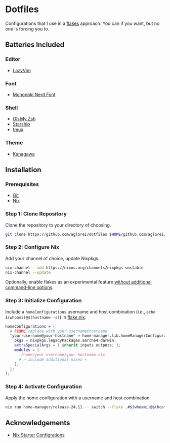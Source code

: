 <!-- markdownlint-disable MD013 -->
# Dotfiles

Configurations that I use in a [flakes](https://wiki.nixos.org/wiki/Flakes) approach. You can if you want, but no one is forcing you to.

## Batteries Included

### Editor

- [LazyVim](https://www.lazyvim.org/)

### Font

- [Mononoki Nerd Font](https://madmalik.github.io/mononoki/)

### Shell

- [Oh My Zsh](https://ohmyz.sh/)
- [Starship](https://starship.rs/)
- [tmux](https://github.com/tmux/tmux/wiki)

### Theme

- [Kanagawa](https://github.com/rebelot/kanagawa.nvim)

## Installation

### Prerequisites

- [Git](https://git-scm.com/book/en/v2/Getting-Started-Installing-Git)
- [Nix](https://nix.dev/install-nix)

### Step 1: Clone Repository

Clone the repository to your directory of choosing.

```sh
git clone https://github.com/aglorei/dotfiles $HOME/github.com/aglorei/dotfiles
```

### Step 2: Configure Nix

Add your channel of choice, update Nixpkgs.

```sh
nix-channel --add https://nixos.org/channels/nixpkgs-unstable
nix-channel --update
```

Optionally, enable flakes as an experimental feature [without additional command-line options](https://wiki.nixos.org/wiki/Flakes#Other_Distros,_without_Home-Manager).

### Step 3: Initialize Configuration

Include a `homeConfigurations` username and host combination (i.e., `echo $(whoami)@$(hostname -s)`) in [flake.nix](./flake.nix).

```nix
homeConfigurations = {
  # FIXME replace with your username@hostname
  "your-username@your-hostname" = home-manager.lib.homeManagerConfiguration {
    pkgs = nixpkgs.legacyPackages.aarch64-darwin;
    extraSpecialArgs = { inherit inputs outputs; };
    modules = [
      ./home/your-username/your-hostname.nix
      # > include additional nixes <
    ];
  };
};
```

### Step 4: Activate Configuration

Apply the home configuration with a username and host combination.

```sh
nix run home-manager/release-24.11 -- switch --flake .#$(whoami)@$(hostname -s)
```

## Acknowledgements

- [Nix Starter Configrations](https://github.com/Misterio77/nix-starter-configs)
